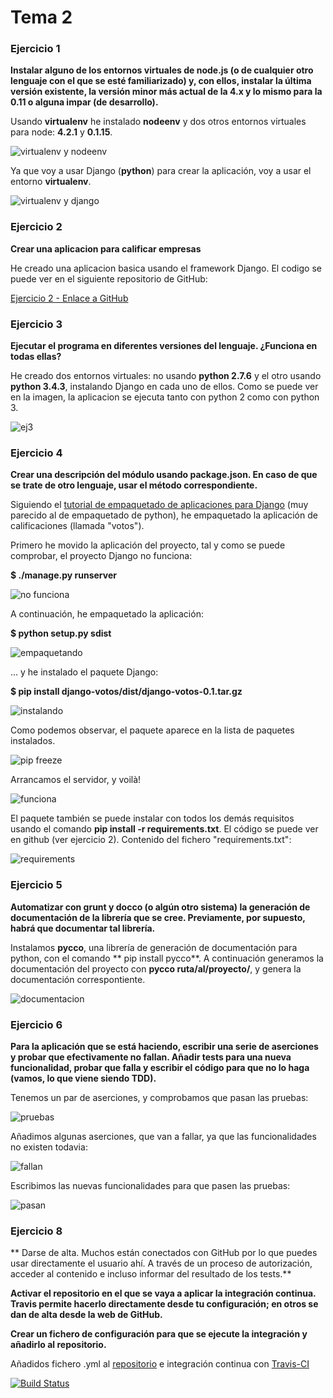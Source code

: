 # Tema 2

### Ejercicio 1

**Instalar alguno de los entornos virtuales de node.js (o de cualquier otro lenguaje con el que se esté familiarizado) y, con ellos, instalar la última versión existente, la versión minor más actual de la 4.x y lo mismo para la 0.11 o alguna impar (de desarrollo).**

Usando **virtualenv** he instalado **nodeenv** y dos otros entornos virtuales para node: **4.2.1** y **0.1.15**.

![virtualenv y nodeenv](https://www.dropbox.com/s/jm2ipw6u5hmy3k7/instalando%20nodejs%20venv.png?dl=1)

Ya que voy a usar Django (**python**) para crear la aplicación, voy a usar el entorno **virtualenv**.

![virtualenv y django](https://www.dropbox.com/s/rxjghtcmjhqhr0v/venv%2Bdjango.png?dl=1)

### Ejercicio 2

**Crear una aplicacion para calificar empresas**

He creado una aplicacion basica usando el framework Django. El codigo se puede ver en el siguiente repositorio de GitHub:

[Ejercicio 2 - Enlace a GitHub](https://github.com/gabriel-stan/tema2-IV)

### Ejercicio 3

**Ejecutar el programa en diferentes versiones del lenguaje. ¿Funciona en todas ellas?**

He creado dos entornos virtuales: no usando **python 2.7.6** y el otro usando **python 3.4.3**, instalando Django en cada uno de ellos. Como se puede ver en la imagen, la aplicacion se ejecuta tanto con python 2 como con python 3.

![ej3](https://www.dropbox.com/s/rg2ox6lyszs1wk5/ejercicio3.png?dl=1)

### Ejercicio 4

**Crear una descripción del módulo usando package.json. En caso de que se trate de otro lenguaje, usar el método correspondiente.**

Siguiendo el [tutorial de empaquetado de aplicaciones para Django](https://docs.djangoproject.com/en/1.8/intro/reusable-apps/#packaging-your-app) (muy parecido al de empaquetado de python), he empaquetado la aplicación de calificaciones (llamada "votos"). 

Primero he movido la aplicación del proyecto, tal y como se puede comprobar, el proyecto Django no funciona:

**$ ./manage.py runserver**

![no funciona](https://www.dropbox.com/s/w3v7cam31klv6ga/no-funciona.png?dl=1)

A continuación, he empaquetado la aplicación:

**$ python setup.py sdist**

![empaquetando](https://www.dropbox.com/s/6nlpf6q8bpxattg/packaging.png?dl=1)

... y he instalado el paquete Django:

**$ pip install django-votos/dist/django-votos-0.1.tar.gz**

![instalando](https://www.dropbox.com/s/bbt7ml60xfal3y3/install-django-votos.png?dl=1)

Como podemos observar, el paquete aparece en la lista de paquetes instalados.

![pip freeze](https://www.dropbox.com/s/shlh1hxix7c5abo/freeze-votos.png?dl=1)

Arrancamos el servidor, y voilà!

![funciona](https://www.dropbox.com/s/ol4eb9ka2bovgrp/funciona.png?dl=1)

El paquete también se puede instalar con todos los demás requisitos usando el comando **pip install -r requirements.txt**. El código se puede ver en github (ver ejercicio 2). Contenido del fichero "requirements.txt":

![requirements](https://www.dropbox.com/s/qrd2mkxkf4rj15w/requirements.png?dl=1)

### Ejercicio 5

**Automatizar con grunt y docco (o algún otro sistema) la generación de documentación de la librería que se cree. Previamente, por supuesto, habrá que documentar tal librería.**

Instalamos **pycco**, una librería de generación de documentación para python, con el comando ** pip install pycco**. A continuación generamos la documentación del proyecto con **pycco ruta/al/proyecto/**, y genera la documentación correspontiente.

![documentacion](https://www.dropbox.com/s/e14fdruk91wmn8p/documentacion.png?dl=1)

### Ejercicio 6

**Para la aplicación que se está haciendo, escribir una serie de aserciones y probar que efectivamente no fallan. Añadir tests para una nueva funcionalidad, probar que falla y escribir el código para que no lo haga (vamos, lo que viene siendo TDD).**

Tenemos un par de aserciones, y comprobamos que pasan las pruebas:

![pruebas](https://www.dropbox.com/s/3eufgwbwsbvpmbz/pruebas.png?dl=1)

Añadimos algunas aserciones, que van a fallar, ya que las funcionalidades no existen todavia:

![fallan](https://www.dropbox.com/s/8z9ay7w3hkj7pxh/fallan_pruebas.png?dl=1)

Escribimos las nuevas funcionalidades para que pasen las pruebas:

![pasan](https://www.dropbox.com/s/j47vyxyb7mpu67z/vuelve%20a%20funcionar.png?dl=1)


### Ejercicio 8

**
Darse de alta. Muchos están conectados con GitHub por lo que puedes usar directamente el usuario ahí. A través de un proceso de autorización, acceder al contenido e incluso informar del resultado de los tests.**

**Activar el repositorio en el que se vaya a aplicar la integración continua. Travis permite hacerlo directamente desde tu configuración; en otros se dan de alta desde la web de GitHub.**

**Crear un fichero de configuración para que se ejecute la integración y añadirlo al repositorio.**


Añadidos fichero .yml al [repositorio](https://travis-ci.org/gabriel-stan/tema2-IV) e integración continua con [Travis-CI](https://travis-ci.org/gabriel-stan/tema2-IV)

[![Build Status](https://travis-ci.org/gabriel-stan/tema2-IV.svg?branch=master)](https://travis-ci.org/gabriel-stan/tema2-IV)











